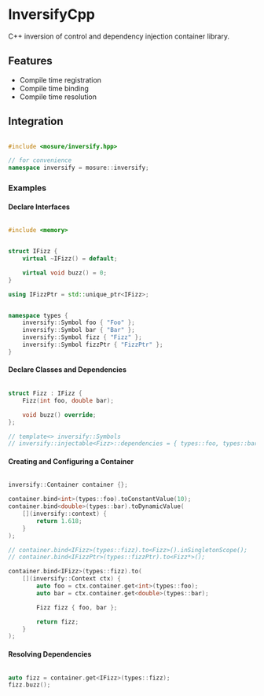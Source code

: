 # InversifyCpp
C++ inversion of control and dependency injection container library.

## Features
- Compile time registration
- Compile time binding
- Compile time resolution

## Integration

```cpp

#include <mosure/inversify.hpp>

// for convenience
namespace inversify = mosure::inversify;

```

### Examples

#### Declare Interfaces

```cpp

#include <memory>


struct IFizz {
    virtual ~IFizz() = default;

    virtual void buzz() = 0;
}

using IFizzPtr = std::unique_ptr<IFizz>;

```

```cpp

namespace types {
    inversify::Symbol foo { "Foo" };
    inversify::Symbol bar { "Bar" };
    inversify::Symbol fizz { "Fizz" };
    inversify::Symbol fizzPtr { "FizzPtr" };
}

```


#### Declare Classes and Dependencies

```cpp

struct Fizz : IFizz {
    Fizz(int foo, double bar);

    void buzz() override;
};

// template<> inversify::Symbols
// inversify::injectable<Fizz>::dependencies = { types::foo, types::bar };

```


#### Creating and Configuring a Container

```cpp

inversify::Container container {};

container.bind<int>(types::foo).toConstantValue(10);
container.bind<double>(types::bar).toDynamicValue(
    [](inversify::context) {
        return 1.618;
    }
);

// container.bind<IFizz>(types::fizz).to<Fizz>().inSingletonScope();
// container.bind<IFizzPtr>(types::fizzPtr).to<Fizz*>();

container.bind<IFizz>(types::fizz).to(
    [](inversify::Context ctx) {
        auto foo = ctx.container.get<int>(types::foo);
        auto bar = ctx.container.get<double>(types::bar);

        Fizz fizz { foo, bar };

        return fizz;
    }
);

```


#### Resolving Dependencies

```cpp

auto fizz = container.get<IFizz>(types::fizz);
fizz.buzz();

```
